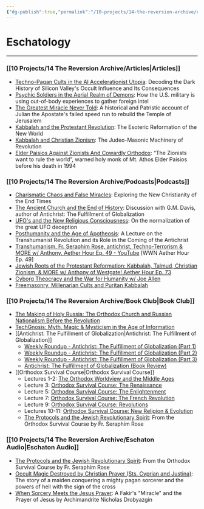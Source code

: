 ```yaml
---
{"dg-publish":true,"permalink":"/10-projects/14-the-reversion-archive/eschatology/"}
---
```



# Eschatology
---
### [[10 Projects/14 The Reversion Archive/Articles\|Articles]]
- [Techno-Pagan Cults in the AI Accelerationist Utopia](https://thereversion.co/p/techno-pagan-cults-in-the-ai-accelerationist): Decoding the Dark History of Silicon Valley's Occult Influence and Its Consequences
- [Psychic Soldiers in the Aerial Realm of Demons](https://thereversion.co/p/psychic-soldiers-in-the-aerial-realm): How the U.S. military is using out-of-body experiences to gather foreign intel
- [The Greatest Miracle Never Told](https://thereversion.co/p/the-greatest-miracle-never-told): A historical and Patristic account of Julian the Apostate's failed speed run to rebuild the Temple of Jerusalem
- [Kabbalah and the Protestant Revolution](https://thereversion.co/p/kabbalah-and-the-protestant-revolution): The Esoteric Reformation of the New World
- [Kabbalah and Christian Zionism](https://thereversion.co/p/kabbalah-and-christian-zionism): The Judeo-Masonic Machinery of Revolution
- [Elder Paisios Against Zionists And Cowardly Orthodox](https://thereversion.co/p/elder-paisios-against-zionists-and): “The Zionists want to rule the world”, warned holy monk of Mt. Athos Elder Paisios before his death in 1994

### [[10 Projects/14 The Reversion Archive/Podcasts\|Podcasts]]
- [Charismatic Chaos and False Miracles](https://thereversion.co/p/charismatic-chaos-and-false-miracles): Exploring the New Christianity of the End Times
- [The Ancient Church and the End of History](https://thereversion.co/p/the-ancient-church-and-the-end-of): Discussion with G.M. Davis, author of Antichrist: The Fulfillment of Globalization
- [UFO's and the New Religious Consciousness](https://thereversion.co/p/ufos-and-the-new-religious-consciousness): On the normalization of the great UFO deception
- [Posthumanity and the Age of Apotheosis](https://thereversion.co/p/posthumanity-and-the-age-of-apotheosis): A Lecture on the Transhumanist Revolution and its Role in the Coming of the Antichrist
- [Transhumanism, Fr. Seraphim Rose, antichrist, Techno-Terrorism & MORE w/ Anthony. Aether Hour Ep. 49 - YouTube](https://youtu.be/VdhvhNlk-YM?si=FppBysaw1c64gnrm) [WWN Aether Hour Ep. 49]
- [Jewish Roots of the Protestant Reformation: Kabbalah, Talmud, Christian Zionism, & MORE w/ Anthony of Westgate! Aether Hour Ep. 73](https://worldwarnow.co/p/jewish-roots-of-the-protestant-reformation)
- [Cyborg Theocracy and the War for Humanity w/ Joe Allen](https://thereversion.co/p/cyborg-theocracy-and-the-war-for)
- [Freemasonry, Millenarian Cults and Puritan Kabbalah](https://thereversion.co/p/freemasonry-millenarian-cults-and)

### [[10 Projects/14 The Reversion Archive/Book Club\|Book Club]]
- [The Making of Holy Russia: The Orthodox Church and Russian Nationalism Before the Revolution](https://thereversion.co/p/the-making-of-holy-russia-the-orthodox)
-  [TechGnosis: Myth, Magic & Mysticism in the Age of Information](https://thereversion.co/p/techgnosis-myth-magic-and-mysticism)
- [[Antichrist: The Fulfillment of Globalization\|Antichrist: The Fulfillment of Globalization]]
	- [Weekly Roundup - Antichrist: The Fulfillment of Globalization (Part 1)](https://thereversion.co/p/antichrist-the-fulfillment-of-globalization)
	- [Weekly Roundup - Antichrist: The Fulfillment of Globalization (Part 2)](https://thereversion.co/p/weekly-roundup-antichrist-the-fulfillment)
	- [Weekly Roundup - Antichrist: The Fulfillment of Globalization (Part 3)](https://thereversion.co/p/weekly-roundup-antichrist-the-fulfillment-692)
	- [Antichrist: The Fulfillment of Globalization (Book Review)](https://thereversion.co/p/antichrist-the-fulfillment-of-globalization-c84)
- [[Orthodox Survival Course\|Orthodox Survival Course]]
	-  Lectures 1-2: [The Orthodox Worldview and the Middle Ages](https://thereversion.co/p/the-orthodox-worldview-and-the-middle)
	- Lecture 3: [Orthodox Survival Course: The Renaissance](https://thereversion.co/p/orthodox-survival-course-the-renaissance)
	- Lecture 5: [Orthodox Survival Course: The Enlightenment](https://thereversion.co/p/orthodox-survival-course-the-enlightenment)
	- Lecture 7: [Orthodox Survival Course: The French Revolution](https://thereversion.co/p/orthodox-survival-course-the-french)
	- Lecture 9: [Orthodox Survival Course: Revolutions](https://thereversion.co/p/orthodox-survival-course-revolutions)
	- Lectures 10-11: [Orthodox Survival Course: New Religion & Evolution](https://thereversion.co/p/new-religion-and-evolution)
	- [The Protocols and the Jewish Revolutionary Spirit](https://thereversion.co/p/the-protocols-and-the-jewish-revolutionary): From the Orthodox Survival Course by Fr. Seraphim Rose

### [[10 Projects/14 The Reversion Archive/Eschaton Audio\|Eschaton Audio]]
- [The Protocols and the Jewish Revolutionary Spirit](https://thereversion.co/p/the-protocols-and-the-jewish-revolutionary): From the Orthodox Survival Course by Fr. Seraphim Rose
- [Occult Magic Destroyed by Christian Prayer (Sts. Cyprian and Justina)](https://thereversion.co/p/occult-magic-destroyed-by-christian): The story of a maiden conquering a mighty pagan sorcerer and the powers of hell with the sign of the cross
- [When Sorcery Meets the Jesus Prayer](https://thereversion.co/p/when-sorcery-meets-the-jesus-prayer): A Fakir's "Miracle" and the Prayer of Jesus by Archimandrite Nicholas Drobyazgin